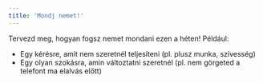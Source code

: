 ```yaml
---
title: 'Mondj nemet!'
---
```

Tervezd meg, hogyan fogsz nemet mondani ezen a héten! Például:
- Egy kérésre, amit nem szeretnél teljesíteni (pl. plusz munka, szívesség)
- Egy olyan szokásra, amin változtatni szeretnél (pl. nem görgeted a telefont ma elalvás előtt)